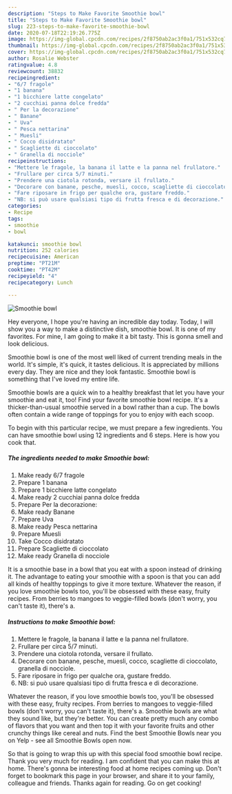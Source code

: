 ```yaml
---
description: "Steps to Make Favorite Smoothie bowl"
title: "Steps to Make Favorite Smoothie bowl"
slug: 223-steps-to-make-favorite-smoothie-bowl
date: 2020-07-18T22:19:26.775Z
image: https://img-global.cpcdn.com/recipes/2f8750ab2ac3f0a1/751x532cq70/smoothie-bowl-recipe-main-photo.jpg
thumbnail: https://img-global.cpcdn.com/recipes/2f8750ab2ac3f0a1/751x532cq70/smoothie-bowl-recipe-main-photo.jpg
cover: https://img-global.cpcdn.com/recipes/2f8750ab2ac3f0a1/751x532cq70/smoothie-bowl-recipe-main-photo.jpg
author: Rosalie Webster
ratingvalue: 4.8
reviewcount: 38832
recipeingredient:
- "6/7 fragole"
- "1 banana"
- "1 bicchiere latte congelato"
- "2 cucchiai panna dolce fredda"
- " Per la decorazione"
- " Banane"
- " Uva"
- " Pesca nettarina"
- " Muesli"
- " Cocco disidratato"
- " Scagliette di cioccolato"
- " Granella di nocciole"
recipeinstructions:
- "Mettere le fragole, la banana il latte e la panna nel frullatore."
- "Frullare per circa 5/7 minuti."
- "Prendere una ciotola rotonda, versare il frullato."
- "Decorare con banane, pesche, muesli, cocco, scagliette di cioccolato, granella di nocciole."
- "Fare riposare in frigo per qualche ora, gustare freddo."
- "NB: si può usare qualsiasi tipo di frutta fresca e di decorazione."
categories:
- Recipe
tags:
- smoothie
- bowl

katakunci: smoothie bowl 
nutrition: 252 calories
recipecuisine: American
preptime: "PT21M"
cooktime: "PT42M"
recipeyield: "4"
recipecategory: Lunch

---
```



![Smoothie bowl](https://img-global.cpcdn.com/recipes/2f8750ab2ac3f0a1/751x532cq70/smoothie-bowl-recipe-main-photo.jpg)

Hey everyone, I hope you're having an incredible day today. Today, I will show you a way to make a distinctive dish, smoothie bowl. It is one of my favorites. For mine, I am going to make it a bit tasty. This is gonna smell and look delicious.

Smoothie bowl is one of the most well liked of current trending meals in the world. It's simple, it's quick, it tastes delicious. It is appreciated by millions every day. They are nice and they look fantastic. Smoothie bowl is something that I've loved my entire life.

Smoothie bowls are a quick win to a healthy breakfast that let you have your smoothie and eat it, too! Find your favorite smoothie bowl recipe. It&#39;s a thicker-than-usual smoothie served in a bowl rather than a cup. The bowls often contain a wide range of toppings for you to enjoy with each scoop.


To begin with this particular recipe, we must prepare a few ingredients. You can have smoothie bowl using 12 ingredients and 6 steps. Here is how you cook that.

<!--inarticleads1-->

##### The ingredients needed to make Smoothie bowl:

1. Make ready 6/7 fragole
1. Prepare 1 banana
1. Prepare 1 bicchiere latte congelato
1. Make ready 2 cucchiai panna dolce fredda
1. Prepare  Per la decorazione:
1. Make ready  Banane
1. Prepare  Uva
1. Make ready  Pesca nettarina
1. Prepare  Muesli
1. Take  Cocco disidratato
1. Prepare  Scagliette di cioccolato
1. Make ready  Granella di nocciole


It is a smoothie base in a bowl that you eat with a spoon instead of drinking it. The advantage to eating your smoothie with a spoon is that you can add all kinds of healthy toppings to give it more texture. Whatever the reason, if you love smoothie bowls too, you&#39;ll be obsessed with these easy, fruity recipes. From berries to mangoes to veggie-filled bowls (don&#39;t worry, you can&#39;t taste it), there&#39;s a. 

<!--inarticleads2-->

##### Instructions to make Smoothie bowl:

1. Mettere le fragole, la banana il latte e la panna nel frullatore.
1. Frullare per circa 5/7 minuti.
1. Prendere una ciotola rotonda, versare il frullato.
1. Decorare con banane, pesche, muesli, cocco, scagliette di cioccolato, granella di nocciole.
1. Fare riposare in frigo per qualche ora, gustare freddo.
1. NB: si può usare qualsiasi tipo di frutta fresca e di decorazione.


Whatever the reason, if you love smoothie bowls too, you&#39;ll be obsessed with these easy, fruity recipes. From berries to mangoes to veggie-filled bowls (don&#39;t worry, you can&#39;t taste it), there&#39;s a. Smoothie bowls are what they sound like, but they&#39;re better. You can create pretty much any combo of flavors that you want and then top it with your favorite fruits and other crunchy things like cereal and nuts. Find the best Smoothie Bowls near you on Yelp - see all Smoothie Bowls open now. 

So that is going to wrap this up with this special food smoothie bowl recipe. Thank you very much for reading. I am confident that you can make this at home. There's gonna be interesting food at home recipes coming up. Don't forget to bookmark this page in your browser, and share it to your family, colleague and friends. Thanks again for reading. Go on get cooking!
